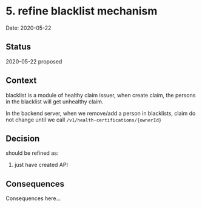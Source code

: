 # 5. refine blacklist mechanism

Date: 2020-05-22

## Status

2020-05-22 proposed

## Context

blacklist is a module of healthy claim issuer, when create claim, the persons in the blacklist will get unhealthy claim.

In the backend server, when we remove/add a person in blacklists, claim do not change until we call `/v1/health-certifications/{ownerId}`


## Decision

should be refined as:

1. just have created API


## Consequences

Consequences here...
